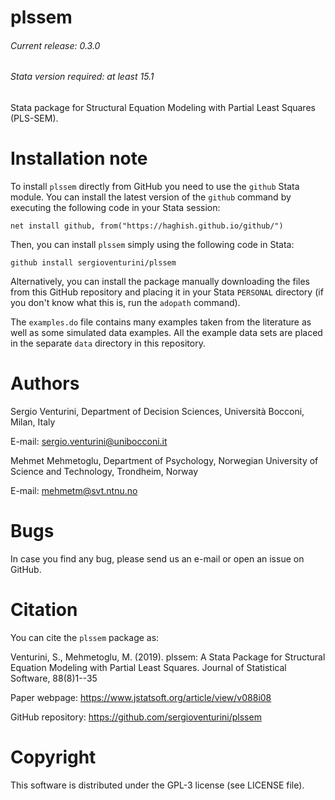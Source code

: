 # plssem
###### Current release: 0.3.0
###### Stata version required: at least 15.1
Stata package for Structural Equation Modeling with Partial Least Squares (PLS-SEM).

# Installation note    

To install `plssem` directly from GitHub you need to use the `github` Stata module. You can install the latest version of the `github` command by executing the following code in your Stata session:

    net install github, from("https://haghish.github.io/github/")

Then, you can install `plssem` simply using the following code in Stata:

    github install sergioventurini/plssem

Alternatively, you can install the package manually downloading the files from this GitHub repository and placing it in your Stata `PERSONAL` directory (if you don't know what this is, run the `adopath` command).

The `examples.do` file contains many examples taken from the literature as well as some simulated data examples. All the example data sets are placed in the separate `data` directory in this repository.

# Authors
Sergio Venturini, Department of Decision Sciences, Università Bocconi, Milan, Italy

E-mail: sergio.venturini@unibocconi.it

Mehmet Mehmetoglu, Department of Psychology, Norwegian University of Science and Technology, Trondheim, Norway

E-mail: mehmetm@svt.ntnu.no

# Bugs
In case you find any bug, please send us an e-mail or open an issue on GitHub.

# Citation    
You can cite the `plssem` package as:

Venturini, S., Mehmetoglu, M. (2019). plssem: A Stata Package for Structural Equation Modeling with Partial Least Squares. Journal of Statistical Software, 88(8)1--35

Paper webpage: https://www.jstatsoft.org/article/view/v088i08

GitHub repository: https://github.com/sergioventurini/plssem

# Copyright
This software is distributed under the GPL-3 license (see LICENSE file).
